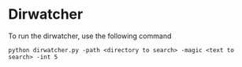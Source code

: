 # Dirwatcher

To run the dirwatcher, use the following command

```
python dirwatcher.py -path <directory to search> -magic <text to search> -int 5
```
